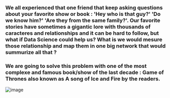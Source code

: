 ### We all experienced that one friend that keep asking questions about your favorite show or book : 'Hey who is that guy?' 'Do we know him?' 'Are they from the same family?'. Our favorite stories have sometimes a gigantic lore with thousands of caracteres and relationships and it can be hard to follow, but what if Data Science could help us? What is we would mesure those relationship and map them in one big network that would summurize all that ?
### We are going to solve this problem with one of the most complexe and famous book/show of the last decade : Game of Thrones also known as A song of Ice and Fire by the readers.

![image](https://user-images.githubusercontent.com/113620503/207084916-135a4eaa-605b-43e5-961c-1d567857475d.png)
